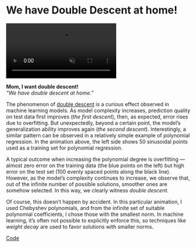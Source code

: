 # We have Double Descent at home!


<div class="responsive-video"><video autoplay loop muted playsinline class="video"><source src="double_descent.mp4" type="video/mp4">Your browser does not support the video tag.</video></div>

**Mom, I want double descent!**  
*“We have double descent at home.”*

The phenomenon of [double descent](https://arxiv.org/abs/1812.11118) is
a curious effect observed in machine learning models. As model
complexity increases, prediction quality on test data first improves
(*the first descent*), then, as expected, error rises due to
overfitting. But unexpectedly, beyond a certain point, the model’s
generalization ability improves again (*the second descent*).
Interestingly, a similar pattern can be observed in a relatively simple
example of polynomial regression. In the animation above, the left side
shows 50 sinusoidal points used as a training set for polynomial
regression.

A typical outcome when increasing the polynomial degree is overfitting —
almost zero error on the training data (the blue points on the left) but
high error on the test set (100 evenly spaced points along the black
line). However, as the model’s complexity continues to increase, we
observe that, out of the infinite number of possible solutions, smoother
ones are somehow selected. In this way, we clearly witness *double
descent.*

Of course, this doesn’t happen by accident. In this particular
animation, I used Chebyshev polynomials, and from the infinite set of
suitable polynomial coefficients, I chose those with the smallest norm.
In machine learning, it’s often not possible to explicitly enforce this,
so techniques like *weight decay* are used to favor solutions with
smaller norms.

[Code](https://colab.research.google.com/github/MerkulovDaniil/optim/blob/master/assets/Notebooks/double_descent_visualization.ipynb)
